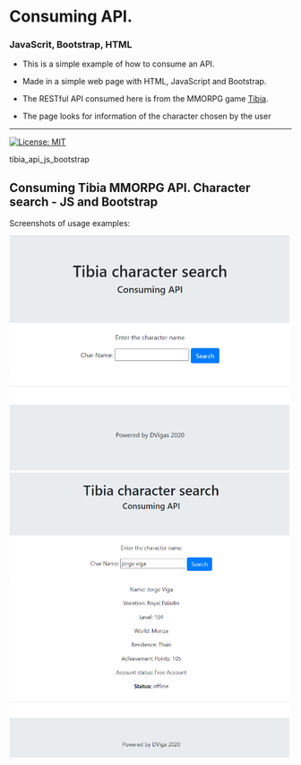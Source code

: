 # Consuming API.
### JavaScrit, Bootstrap, HTML

* This is a simple example of how to consume an API.

* Made in a simple web page with HTML, JavaScript and Bootstrap.

* The RESTful API consumed here is from the MMORPG game [Tibia](https://www.tibia.com/mmorpg/free-multiplayer-online-role-playing-game.php).

* The page looks for information of the character chosen by the user

---
[![License: MIT](https://img.shields.io/badge/License-MIT-yellow.svg)](https://opensource.org/licenses/MIT)

tibia_api_js_bootstrap

## Consuming Tibia MMORPG API. Character search - JS and Bootstrap

Screenshots of usage examples:


<img src="source/img/screen01.png" alt="First Screenshot" width="500em">

<img src="source/img/screen02.png" alt="Second Screenshot" width="500em">


